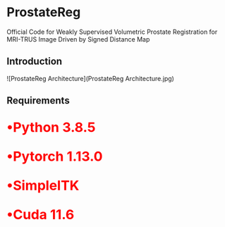 # ProstateReg
Official Code for  Weakly Supervised Volumetric Prostate Registration for MRI-TRUS Image Driven by Signed Distance Map
## Introduction
![ProstateReg Architecture](ProstateReg Architecture.jpg)

## Requirements
<p style="color:red;font-size:30px;"><strong>•Python 3.8.5</strong></p>
<p style="color:red;font-size:30px;"><strong>•Pytorch 1.13.0</strong></p>
<p style="color:red;font-size:30px;"><strong>•SimpleITK</strong></p>
<p style="color:red;font-size:30px;"><strong>•Cuda 11.6</strong></p>
